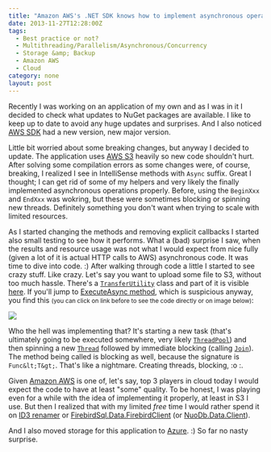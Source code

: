 ```yaml
---
title: "Amazon AWS's .NET SDK knows how to implement asynchronous operations. Not!"
date: 2013-11-27T12:28:00Z
tags:
  - Best practice or not?
  - Multithreading/Parallelism/Asynchronous/Concurrency
  - Storage &amp; Backup
  - Amazon AWS
  - Cloud
category: none
layout: post
---
```

Recently I was working on an application of my own and as I was in it I decided to check what updates to NuGet packages are available. I like to keep up to date to avoid any huge updates and surprises. And I also noticed <a href="http://www.nuget.org/packages/AWSSDK/">AWS SDK</a> had a new version, new major version.

Little bit worried about some breaking changes, but anyway I decided to update. The application uses <a href="http://aws.amazon.com/s3/">AWS S3</a> heavily so new code shouldn't hurt. After solving some compilation errors as some changes were, of course, breaking, I realized I see in IntelliSense methods with `Async` suffix. Great I thought; I can get rid of some of my helpers and very likely the finally implemented asynchronous operations properly. Before, using the `BeginXxx` and `EndXxx` was wokring, but these were sometimes blocking or spinning new threads. Definitely something you don't want when trying to scale with limited resources.

<!-- excerpt -->

As I started changing the methods and removing explicit callbacks I started also small testing to see how it performs. What a (bad) surprise I saw, when the results and resource usage was not what I would expect from nice fully (given a lot of it is actual HTTP calls to AWS) asynchronous code. It was time to dive into code. :) After walking through code a little I started to see crazy stuff. Like crazy. Let's say you want to upload some file to S3, without too much hassle. There's a <a href="http://docs.aws.amazon.com/sdkfornet1/latest/apidocs/html/T_Amazon_S3_Transfer_TransferUtility.htm">`TransferUtility`</a> class and part of it is visible <a href="https://github.com/aws/aws-sdk-net/blob/10fef6f83449b416044573b0cf39ea3c6621edd7/AWSSDK_DotNet45/Amazon.S3/Transfer/TransferUtility.async.cs#L142">here</a>. If you'll jump to <a href="https://github.com/aws/aws-sdk-net/blob/10fef6f83449b416044573b0cf39ea3c6621edd7/AWSSDK_DotNet45/Amazon.S3/Transfer/TransferUtility.async.cs#L344">ExecuteAsync method</a>, which is suspicious anyway, you find this <small>(you can click on link before to see the code directly or on image below)</small>:

<a href="http://i.blog.cincura.net/aws_sdk_executeasync.png"><img src="http://i.blog.cincura.net/thumbs/aws_sdk_executeasync.png" /></a>

Who the hell was implementing that? It's starting a new task (that's ultimately going to be executed somewhere, very likely <a href="http://msdn.microsoft.com/en-us/library/system.threading.threadpool(v=vs.110).aspx">`ThreadPool`</a>) and then spinning a new <a href="http://msdn.microsoft.com/en-us/library/system.threading.thread(v=vs.110).aspx">`Thread`</a> followed by immediate blocking (calling <a href="http://msdn.microsoft.com/en-us/library/system.threading.thread.join(v=vs.110).aspx">`Join`</a>). The method being called is blocking as well, because the signature is `Func&lt;T&gt;`. That's like a nightmare. Creating threads, blocking, :o :\.

Given <a href="http://aws.amazon.com/">Amazon AWS</a> is one of, let's say, top 3 players in cloud today I would expect the code to have at least "some" quality. To be honest, I was playing even for a while with the idea of implementing it properly, at least in S3 I use. But then I realized that with my limited _free_ time I would rather spend it on <a href="http://www.id3renamer.com">ID3 renamer</a> or <a href="https://github.com/cincuranet/NETProvider">FirebirdSql.Data.FirebirdClient</a> (or <a href="https://github.com/nuodb/nuodb-dotnet">NuoDb.Data.Client</a>).

And I also moved storage for this application to <a href="http://www.windowsazure.com/">Azure</a>. :) So far no nasty surprise.
